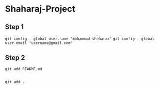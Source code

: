 # Shaharaj-Project
## Step 1
`
     git config --global user.name "mohammad-shaharaz"
`
`
    git config --global user.email "username@gmail.com"
`
## Step 2
`
    git add README.md 
`
##
`
    git add .
`